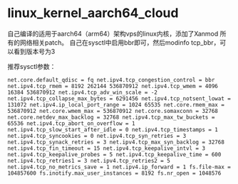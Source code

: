 # linux_kernel_aarch64_cloud

自己编译的适用于aarch64（arm64）架构vps的linux内核，添加了Xanmod 所有的网络相关patch。 自己在sysctl中启用bbr即可，然后modinfo tcp_bbr，可以看到版本号为3

推荐sysctl参数：

`
	net.core.default_qdisc = fq
	net.ipv4.tcp_congestion_control = bbr
	net.ipv4.tcp_rmem = 8192 262144 536870912
	net.ipv4.tcp_wmem = 4096 16384 536870912
	net.ipv4.tcp_adv_win_scale = -2
	net.ipv4.tcp_collapse_max_bytes = 6291456
	net.ipv4.tcp_notsent_lowat = 131072
	net.ipv4.ip_local_port_range = 1024 65535
	net.core.rmem_max = 536870912
	net.core.wmem_max = 536870912
	net.core.somaxconn = 32768
	net.core.netdev_max_backlog = 32768
	net.ipv4.tcp_max_tw_buckets = 65536
	net.ipv4.tcp_abort_on_overflow = 1
	net.ipv4.tcp_slow_start_after_idle = 0
	net.ipv4.tcp_timestamps = 1
	net.ipv4.tcp_syncookies = 0
	net.ipv4.tcp_syn_retries = 3
	net.ipv4.tcp_synack_retries = 3
	net.ipv4.tcp_max_syn_backlog = 32768
	net.ipv4.tcp_fin_timeout = 15
	net.ipv4.tcp_keepalive_intvl = 3
	net.ipv4.tcp_keepalive_probes = 5
	net.ipv4.tcp_keepalive_time = 600
	net.ipv4.tcp_retries1 = 3
	net.ipv4.tcp_retries2 = 5
	net.ipv4.tcp_no_metrics_save = 1
	net.ipv4.ip_forward = 1
	fs.file-max = 104857600
	fs.inotify.max_user_instances = 8192
	fs.nr_open = 1048576
`
